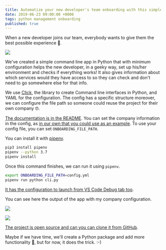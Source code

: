 ```yaml
---
title: Automatize your new developer's team onboarding with this simple app (in Python)
date: 2019-06-23 09:00:00 +0000
tags: python management onboarding
published: true
---
```


When a new developer joins our team, everybody wants to give them the best possible experience 🙌.

![](https://media.giphy.com/media/FQyQEYd0KlYQ/giphy.gif)

We've created a simple command line app in Python that with minimum configuration helps the new developer, in a geeky way, set
up his/her environment and checks if everything works! It also gives information about which services would they have access to
so they can check and don't need to go somewhere else for that info.

We use [Click](https://click.palletsprojects.com/en/7.x/), the library to create Command line interfaces in Python, and YAML for the configuration. The config has a specific structure
moreover, we can configure the file path so someone could reuse the project for their own company 🤓.

[The documentation is in the README](https://github.com/TheNeonProject/onboarding). You can set the company information in the config, as [in our own that you could use as an example](https://github.com/TheNeonProject/onboarding/blob/master/config.yml). To use your config file, you can set `ONBOARDING_FILE_PATH`.

You can install it with [pipenv](https://github.com/pypa/pipenv).

```bash
pip3 install pipenv
pipenv --python 3.7
pipenv install
```

Once this command finishes, we can run it using `pipenv`.

```bash
export ONBOARDING_FILE_PATH=config.yml
pipenv run python cli.py
```

[It has the configuration to launch from VS Code Debug tab too](https://github.com/TheNeonProject/onboarding/blob/master/.vscode/launch.json).

You can see here the output of the app with my company configuration.

![](https://user-images.githubusercontent.com/488556/59706185-3a765680-9200-11e9-90ce-490c377e7016.png)

![](https://user-images.githubusercontent.com/488556/59706184-3a765680-9200-11e9-9a29-a10e7fe8fff1.png)

[The project is open source and can you can clone it from GitHub](https://github.com/TheNeonProject/onboarding).

Maybe if we have time, we'll create a Python package and add more functionality 🎸, but for now, it does the trick. :-)
